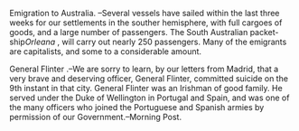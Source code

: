 Emigration to Australia. –Several vessels have sailed within the last three weeks for our settlements in the souther hemisphere, with full cargoes of goods, and a large number of passengers. The South Australian packet-ship*Orleana* , will carry out nearly 250 passengers. Many of the emigrants are capitalists, and some to a considerable amount.General Flinter .–We are sorry to learn, by our letters from Madrid, that a very brave and deserving officer, General Flinter, committed suicide on the 9th instant in that city. General Flinter was an Irishman of good family. He served under the Duke of Wellington in Portugal and Spain, and was one of the many officers who joined the Portuguese and Spanish armies by permission of our Government.–Morning Post.